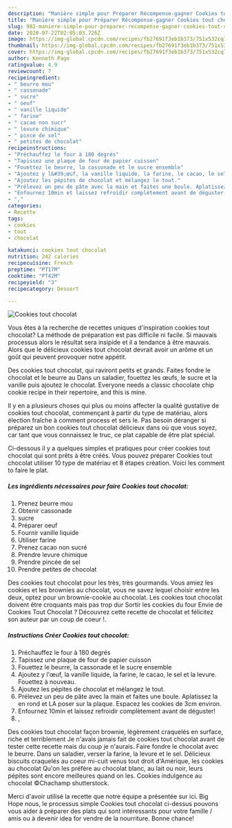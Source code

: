 ```yaml
---
description: "Manière simple pour Préparer Récompense-gagner Cookies tout chocolat"
title: "Manière simple pour Préparer Récompense-gagner Cookies tout chocolat"
slug: 982-maniere-simple-pour-preparer-recompense-gagner-cookies-tout-chocolat
date: 2020-07-22T02:05:03.726Z
image: https://img-global.cpcdn.com/recipes/fb27691f3eb1b373/751x532cq70/cookies-tout-chocolat-photo-principale-de-la-recette.jpg
thumbnail: https://img-global.cpcdn.com/recipes/fb27691f3eb1b373/751x532cq70/cookies-tout-chocolat-photo-principale-de-la-recette.jpg
cover: https://img-global.cpcdn.com/recipes/fb27691f3eb1b373/751x532cq70/cookies-tout-chocolat-photo-principale-de-la-recette.jpg
author: Kenneth Page
ratingvalue: 4.9
reviewcount: 7
recipeingredient:
- " beurre mou"
- " cassonade"
- " sucre"
- " oeuf"
- " vanille liquide"
- " farine"
- " cacao non sucr"
- " levure chimique"
- " pince de sel"
- " petites de chocolat"
recipeinstructions:
- "Préchauffez le four à 180 degrés"
- "Tapissez une plaque de four de papier cuisson"
- "Fouettez le beurre, la cassonade et le sucre ensemble"
- "Ajoutez y l&#39;œuf, la vanille liquide, la farine, le cacao, le sel et la levure. Fouettez à nouveau."
- "Ajoutez les pépites de chocolat et mélangez le tout."
- "Prélevez un peu de pâte avec la main et faites une boule. Aplatissez la en rond et LA poser sur la plaque. Espacez les cookies de 3cm environ."
- "Enfournez 10min et laissez refroidir complètement avant de déguster!"
- ","
categories:
- Recette
tags:
- cookies
- tout
- chocolat

katakunci: cookies tout chocolat 
nutrition: 242 calories
recipecuisine: French
preptime: "PT17M"
cooktime: "PT42M"
recipeyield: "3"
recipecategory: Dessert

---
```



![Cookies tout chocolat](https://img-global.cpcdn.com/recipes/fb27691f3eb1b373/751x532cq70/cookies-tout-chocolat-photo-principale-de-la-recette.jpg)

Vous êtes à la recherche de recettes uniques d'inspiration cookies tout chocolat? La méthode de préparation est pas difficile ni facile. Si mauvais processus alors le résultat sera insipide et il a tendance à être mauvais. Alors que le délicieux cookies tout chocolat devrait avoir un arôme et un goût qui peuvent provoquer notre appétit.

Des cookies tout chocolat, qui raviront petits et grands. Faites fondre le chocolat et le beurre au Dans un saladier, fouettez les œufs, le sucre et la vanille puis ajoutez le chocolat. Everyone needs a classic chocolate chip cookie recipe in their repertoire, and this is mine.

Il y en a plusieurs choses qui plus ou moins affecter la qualité gustative de cookies tout chocolat, commençant à partir du type de matériau, alors élection fraîche à comment process et sers le. Pas besoin déranger si préparez un bon cookies tout chocolat délicieux dans où que vous soyez, car tant que vous connaissez le truc, ce plat capable de être plat spécial.


Ci-dessous il y a quelques simples et pratiques pour créer cookies tout chocolat qui sont prêts à être créés. Vous pouvez préparer Cookies tout chocolat utiliser 10 type de matériau et 8 étapes création. Voici les comment to faire le plat.

<!--inarticleads1-->

##### Les ingrédients nécessaires pour faire Cookies tout chocolat:

1. Prenez  beurre mou
1. Obtenir  cassonade
1.   sucre
1. Préparer  oeuf
1. Fournir  vanille liquide
1. Utiliser  farine
1. Prenez  cacao non sucré
1. Prendre  levure chimique
1. Prendre  pincée de sel
1. Prendre  petites de chocolat


Des cookies tout chocolat pour les très, très gourmands. Vous amiez les cookies et les brownies au chocolat, vous ne savez lequel choisir entre les deux, optez pour un brownie-cookie au chocolat. Les cookies tout chocolat doivent être croquants mais pas trop dur Sortir les cookies du four Envie de Cookies Tout Chocolat ? Découvrez cette recette de chocolat et félicitez son auteur par un coup de coeur !. 

<!--inarticleads2-->

##### Instructions Créer Cookies tout chocolat:

1. Préchauffez le four à 180 degrés
1. Tapissez une plaque de four de papier cuisson
1. Fouettez le beurre, la cassonade et le sucre ensemble
1. Ajoutez y l&#39;œuf, la vanille liquide, la farine, le cacao, le sel et la levure. Fouettez à nouveau.
1. Ajoutez les pépites de chocolat et mélangez le tout.
1. Prélevez un peu de pâte avec la main et faites une boule. Aplatissez la en rond et LA poser sur la plaque. Espacez les cookies de 3cm environ.
1. Enfournez 10min et laissez refroidir complètement avant de déguster!
1. ,


Des cookies tout chocolat façon brownie, légèrement craquelés en surface, riche et terriblement Je n&#39;avais jamais fait de cookies tout chocolat avant de tester cette recette mais du coup je n&#39;aurais. Faire fondre le chocolat avec le beurre. Dans un saladier, verser la farine, la levure et le sel. Délicieux biscuits craquelés au coeur mi-cuit venus tout droit d&#39;Amérique, les cookies au chocolat Qu&#39;on les préfère au chocolat blanc, au lait ou noir, leurs pépites sont encore meilleures quand on les. Cookies indulgence au chocolat ©Chachamp shutterstock. 


Merci d'avoir utilisé la recette que notre équipe a présentée sur ici. Big Hope nous, le processus simple Cookies tout chocolat ci-dessus pouvons vous aider à préparer des plats qui sont intéressants pour votre famille / amis ou à devenir idea for vendre de la nourriture. Bonne chance!
